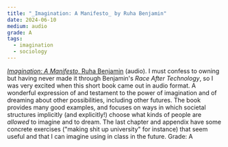 ```yaml
---
title: "_Imagination: A Manifesto_ by Ruha Benjamin"
date: 2024-06-10
medium: audio
grade: A
tags:
  - imagination
  - sociology
---
```


[_Imagination: A Manifesto_, Ruha Benjamin](https://bookshop.org/a/111171/9781324020974) (audio).  I must confess to owning but having never made it through Benjamin's _Race After Technology_, so I was very excited when this short book came out in audio format.  A wonderful expression of and testament to the power of imagination and of dreaming about other possibilities, including other futures.  The book provides many good examples, and focuses on ways in which societal structures implicitly (and explicitly!) choose what kinds of people are _allowed_ to imagine and to dream.  The last chapter and appendix have some concrete exercises ("making shit up university" for instance) that seem useful and that I can imagine using in class in the future.  Grade: A